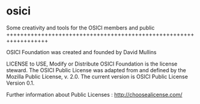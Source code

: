 # osici
Some creativity and tools for the OSICI members and public
++++++++++++++++++++++++++++++++++++++++++++++++++++++++++++++++++

OSICI Foundation was created and founded by David Mullins



LICENSE to USE, Modify or Distribute
OSICI Foundation is the license steward. The OSICI Public License was adapted from and defined by the Mozilla Public License, v. 2.0. The current version is OSICI Public License Version 0.1.

Further information about Public Licenses : http://choosealicense.com/
